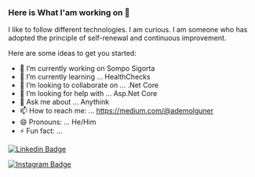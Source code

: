 ### Here is What I'am working on 👋

 I like to follow different technologies. I am curious. I am someone who has adopted the principle of self-renewal and continuous improvement.

Here are some ideas to get you started:

- 🔭 I’m currently working on Sompo Sigorta
- 🌱 I’m currently learning ... HealthChecks
- 👯 I’m looking to collaborate on ... .Net Core
- 🤔 I’m looking for help with ... Asp.Net Core
- 💬 Ask me about ... Anythink
- 📫 How to reach me: ... https://medium.com/@ademolguner
- 😄 Pronouns: ...  He/Him
- ⚡ Fun fact: ...


 <p><a href="https://www.linkedin.com/in/adem-olguner-51255172/" rel="nofollow"><img src="https://camo.githubusercontent.com/0944d8821818d4a3cc06d51dddd793f9746c51e8/68747470733a2f2f696d672e736869656c64732e696f2f62616467652f6b6572656d76617269732d666f6c6c6f772532306f6e2532306c696e6b6564696e2d626c75653f7374796c653d666f722d7468652d6261646765266c6f676f3d6c696e6b6564696e" alt="Linkedin Badge" data-canonical-src="https://img.shields.io/badge/ademolguner-follow%20on%20linkedin-blue?style=for-the-badge&amp;logo=linkedin" style="max-width:100%;"></a></p>
 
 <p><a href="https://instagram.com/kerem_varis/" rel="nofollow"><img src="https://camo.githubusercontent.com/4bb48f823da6f0cfca50950abb2c339fe09f6cad/68747470733a2f2f696d672e736869656c64732e696f2f62616467652f6b6572656d76617269732d666f6c6c6f772532306f6e253230696e7374616772616d2d626c75653f7374796c653d666f722d7468652d6261646765266c6f676f3d696e7374616772616d" alt="Instagram Badge" data-canonical-src="https://img.shields.io/badge/keremvaris-follow%20on%20instagram-blue?style=for-the-badge&amp;logo=instagram" style="max-width:100%;"></a></p>
